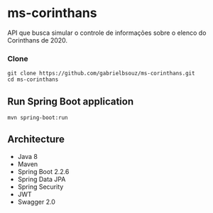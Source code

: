 # ms-corinthans
API que busca simular o controle de informações sobre o elenco do Corinthans de 2020.

### Clone

```console
git clone https://github.com/gabrielbsouz/ms-corinthans.git
cd ms-corinthans
```

## Run Spring Boot application
```
mvn spring-boot:run
```

## Architecture

- Java 8
- Maven
- Spring Boot 2.2.6
- Spring Data JPA
- Spring Security
- JWT
- Swagger 2.0
